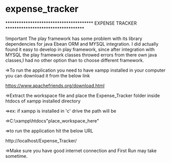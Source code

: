 # expense_tracker
*************************************** EXPENSE TRACKER ***********************************

!important
The play framework has some problem with its library dependencies for java Ebean ORM and MYSQL integration. 
I did actually found it easy to develop in play framework, since after integration with MYSQL the play framework classes throwed errors 
from there own java classes,I had no other option than to choose different framework. 
 
=>To run the application you need to have xampp installed in your computer you can download it from the below link

https://www.apachefriends.org/download.html

=>Extract the workspace file and place the Expense_Tracker folder inside htdocs of xampp installed directory

=>ex: if xampp is installed in 'c' drive the path will be

=>C:\xampp\htdocs\"place_workspace_here"

=>to run the application hit the below URL

http://localhost/Expense_Tracker/

=>Make sure you have good internet connection and First Run may take sometime.
